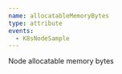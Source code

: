 ```yaml
---
name: allocatableMemoryBytes
type: attribute
events:
  - K8sNodeSample
---
```


Node allocatable memory bytes